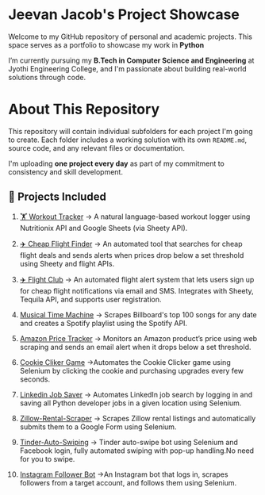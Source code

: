 # Jeevan Jacob's Project Showcase

Welcome to my GitHub repository of personal and academic projects. This space serves as a portfolio to showcase my work in **Python**

I’m currently pursuing my **B.Tech in Computer Science and Engineering** at Jyothi Engineering College, and I'm passionate about building real-world solutions through code.

# About This Repository

This repository will contain individual subfolders for each project I'm going to create. Each folder includes a working solution with its own `README.md`, source code, and any relevant files or documentation.

I'm uploading **one project every day** as part of my commitment to consistency and skill development.

## 📂 Projects Included

1. [🏋️ Workout Tracker](./Workout-Tracker-Nutritionix-Api/) -> A natural language-based workout logger using Nutritionix API and Google Sheets (via Sheety API). 

2. [✈️ Cheap Flight Finder](./Cheap-Flight-Finder/) ->  An automated tool that searches for cheap flight deals and sends alerts when prices drop below a set threshold using Sheety and flight APIs.

3. [✈️ Flight Club](./Flight-Club/) -> An automated flight alert system that lets users sign up for cheap flight notifications via email and SMS. Integrates with Sheety, Tequila API, and supports user registration.

4. [Musical Time Machine](./spotifytop100songs/) ->   Scrapes Billboard's top 100 songs for any date and creates a Spotify playlist using the Spotify API.

5. [Amazon Price Tracker](./Amazon-Price-Tracker/) -> Monitors an Amazon product’s price using web scraping and sends an email alert when it drops below a set threshold.

6. [Cookie Cliker Game](./cookie-clicker/) ->Automates the Cookie Clicker game using Selenium by clicking the cookie and purchasing upgrades every few seconds.

7. [Linkedin Job Saver](./AutomatedJobApplication/) -> Automates LinkedIn job search by logging in and saving all Python developer jobs in a given location using Selenium.

8. [Zillow-Rental-Scraper](./Zillow-Rental_Scraper/) -> Scrapes Zillow rental listings and automatically submits them to a Google Form using Selenium.

9. [Tinder-Auto-Swiping](./tinder-swipe-bot/) ->  Tinder auto-swipe bot using Selenium and Facebook login, fully automated swiping with pop-up handling.No need for you to swipe.
   
10. [Instagram Follower Bot](./instagrambot/) ->An Instagram bot that logs in, scrapes followers from a target account, and follows them using Selenium.




